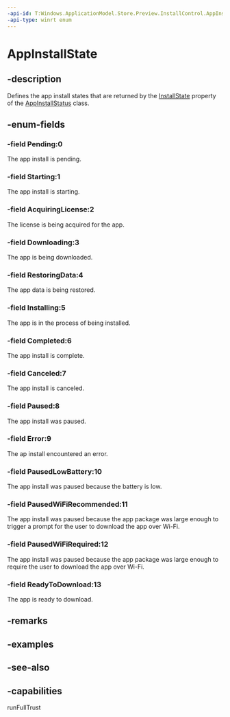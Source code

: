 ```yaml
---
-api-id: T:Windows.ApplicationModel.Store.Preview.InstallControl.AppInstallState
-api-type: winrt enum
---
```


<!-- Enumeration syntax
public enum Windows.ApplicationModel.Store.Preview.InstallControl.AppInstallState : int
-->

# AppInstallState

## -description
Defines the app install states that are returned by the [InstallState](appinstallstate.md) property of the [AppInstallStatus](appinstallstatus.md) class.

## -enum-fields
### -field Pending:0
The app install is pending.

### -field Starting:1
The app install is starting.

### -field AcquiringLicense:2
The license is being acquired for the app.

### -field Downloading:3
The app is being downloaded.

### -field RestoringData:4
The app data is being restored.

### -field Installing:5
The app is in the process of being installed.

### -field Completed:6
The app install is complete.

### -field Canceled:7
The app install is canceled.

### -field Paused:8
The app install was paused.

### -field Error:9
The ap install encountered an error.

### -field PausedLowBattery:10
The app install was paused because the battery is low.

### -field PausedWiFiRecommended:11
The app install was paused because the app package was large enough to trigger a prompt for the user to download the app over Wi-Fi.

### -field PausedWiFiRequired:12
The app install was paused because the app package was large enough to require the user to download the app over Wi-Fi.

### -field ReadyToDownload:13
The app is ready to download.


## -remarks

## -examples

## -see-also
## -capabilities
runFullTrust
